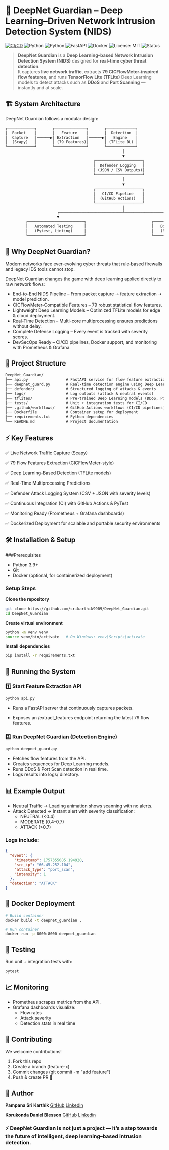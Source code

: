 # 🔐 DeepNet Guardian – Deep Learning–Driven Network Intrusion Detection System (NIDS)

[![CI/CD](https://github.com/srikarthik9909/DeepNet_Guardian/actions/workflows/CI_CD_PipeLine.yml/badge.svg)](https://github.com/srikarthik9909/DeepNet_Guardian/actions/workflows/CI_CD_PipeLine.yml)
![Python](https://img.shields.io/badge/Python-3.9%2B-blue.svg)
![Python](https://img.shields.io/badge/Python-3.9%2B-blue.svg)
![FastAPI](https://img.shields.io/badge/FastAPI-0.110+-teal.svg)
![Docker](https://img.shields.io/badge/Docker-ready-blue.svg)
![License: MIT](https://img.shields.io/badge/License-MIT-green.svg)
![Status](https://img.shields.io/badge/status-active-success.svg)

> **DeepNet Guardian** is a **Deep Learning–based Network Intrusion Detection System (NIDS)** designed for **real-time cyber threat detection**.  
It captures **live network traffic**, extracts **79 CICFlowMeter-inspired flow features**, and runs **TensorFlow Lite (TFLite)** Deep Learning models to detect attacks such as **DDoS** and **Port Scanning** — instantly and at scale.

## 🏗️ System Architecture

DeepNet Guardian follows a modular design:

```Markdown
┌────────────┐       ┌──────────────┐       ┌─────────────┐
│  Packet    │       │   Feature    │       │  Detection  │
│  Capture   │──────▶│ Extraction   │──────▶│   Engine    │
│  (Scapy)   │       │ (79 Features)│       │ (TFLite DL) │
└────────────┘       └──────────────┘       └─────────────┘
                                                    │
                                                    ▼
                                       ┌─────────────────────┐
                                       │  Defender Logging   │
                                       │ (JSON / CSV Outputs)│
                                       └─────────────────────┘
                                                    │
                                                    ▼
                                       ┌─────────────────────┐
                                       │   CI/CD Pipeline    │
                                       │  (GitHub Actions)   │
                                       └─────────────────────┘
                                                    │
                       ┌────────────────────────────┴────────────────────────────┐
                       ▼                                                         ▼
         ┌─────────────────────────┐                             ┌────────────────────────┐
         │   Automated Testing     │                             │   Dockerization        │
         │   (Pytest, Linting)     │                             │   (Build & Deployment) │
         └─────────────────────────┘                             └────────────────────────┘

```

## 🚀 Why DeepNet Guardian?

Modern networks face ever-evolving cyber threats that rule-based firewalls and legacy IDS tools cannot stop.

DeepNet Guardian changes the game with deep learning applied directly to raw network flows:

* End-to-End NIDS Pipeline – From packet capture ➝ feature extraction ➝ model prediction.
* CICFlowMeter-Compatible Features – 79 robust statistical flow features.
* Lightweight Deep Learning Models – Optimized TFLite models for edge & cloud deployment.
* Real-Time Detection – Multi-core multiprocessing ensures predictions without delay.
* Complete Defense Logging – Every event is tracked with severity scores.
* DevSecOps Ready – CI/CD pipelines, Docker support, and monitoring with Prometheus & Grafana.

## 📁 Project Structure


```Markdown
DeepNet_Guardian/
├── api.py                 # FastAPI service for flow feature extraction
├── deepnet_guard.py       # Real-time detection engine using Deep Learning (TFLite)
├── defender/              # Structured logging of attacks & events
├── logs/                  # Log outputs (attack & neutral events)
├── tflites/               # Pre-trained Deep Learning models (DDoS, PortScan)
├── tests/                 # Unit + integration tests for CI/CD
├── .github/workflows/     # GitHub Actions workflows (CI/CD pipelines)
├── Dockerfile             # Container setup for deployment
├── requirements.txt       # Python dependencies
└── README.md              # Project documentation
```

## ⚡ Key Features

✅ Live Network Traffic Capture (Scapy)

✅ 79 Flow Features Extraction (CICFlowMeter-style)

✅ Deep Learning–Based Detection (TFLite models)

✅ Real-Time Multiprocessing Predictions

✅ Defender Attack Logging System (CSV + JSON with severity levels)

✅ Continuous Integration (CI) with GitHub Actions & PyTest

✅ Monitoring Ready (Prometheus + Grafana dashboards)

✅ Dockerized Deployment for scalable and portable security environments


## 🛠️ Installation & Setup

###Prerequisites

* Python 3.9+
* Git
* Docker (optional, for containerized deployment)

### Setup Steps

**Clone the repository**

```Bash
git clone https://github.com/srikarthik9909/DeepNet_Guardian.git
cd DeepNet_Guardian
```


**Create virtual environment**

```Bash
python -m venv venv
source venv/bin/activate   # On Windows: venv\Scripts\activate
```

**Install dependencies**

```Bash
pip install -r requirements.txt
```

## 🚦 Running the System

### 1️⃣ Start Feature Extraction API

```Bash
python api.py
```

* Runs a FastAPI server that continuously captures packets.

* Exposes an /extract_features endpoint returning the latest 79 flow features.

### 2️⃣ Run DeepNet Guardian (Detection Engine)

```Bash
python deepnet_guard.py
```

* Fetches flow features from the API.
* Creates sequences for Deep Learning models.
* Runs DDoS & Port Scan detection in real time.
* Logs results into logs/ directory.

## 📊 Example Output

* Neutral Traffic → Loading animation shows scanning with no alerts.
* Attack Detected → Instant alert with severity classification:
  * NEUTRAL (<0.4)
  * MODERATE (0.4–0.7)
  * ATTACK (>0.7)

### Logs include:

```Json
{
  "event": {
    "timestamp": 1757355085.194920,
    "src_ip": "66.45.252.104",
    "attack_type": "port_scan",
    "intensity": 1
  },
  "detection": "ATTACK"
}
```
## 🐳 Docker Deployment

```Bash
# Build container
docker build -t deepnet_guardian .

# Run container
docker run -p 8000:8000 deepnet_guardian
```

## 🧪 Testing

Run unit + integration tests with:

```Bash
pytest
```

## 📈 Monitoring

* Prometheus scrapes metrics from the API.
* Grafana dashboards visualize:
  * Flow rates
  * Attack severity
  * Detection stats in real time
 
## 🤝 Contributing

We welcome contributions!

1. Fork this repo
2. Create a branch (feature-x)
3. Commit changes (git commit -m "add feature")
4. Push & create PR 🚀

## 👤 Author

**Pampana Sri Karthik**  [GitHub](https://github.com/srikarthik9909) [Linkedin](https://www.linkedin.com/in/srikarthikpampana/)

**Korukonda Daniel Blesson** [GitHub](https://github.com/DanielBlesson) [Linkedin](https://www.linkedin.com/in/daniel-blesson-korukonda-0ba6a8246/)

### ⚡ DeepNet Guardian is not just a project — it’s a step towards the future of intelligent, deep learning–based intrusion detection.

